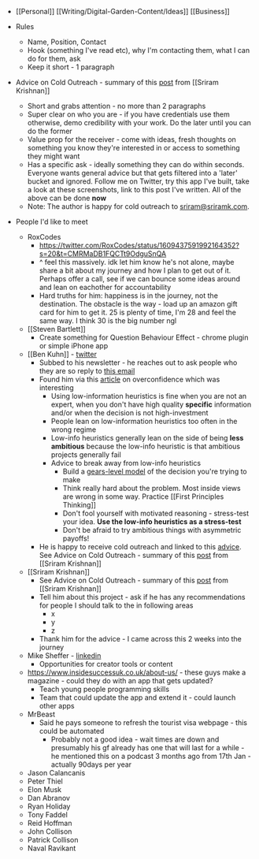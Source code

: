 - [[Personal]] [[Writing/Digital-Garden-Content/Ideas]] [[Business]]


- Rules
    - Name, Position, Contact
    - Hook (something I've read etc), why I'm contacting them, what I can do for them, ask
    - Keep it short - 1 paragraph
- Advice on Cold Outreach - summary of this [post](https://sriramk.com/coldemail) from [[Sriram Krishnan]]
    - Short and grabs attention - no more than 2 paragraphs
    - Super clear on who you are - if you have credentials use them otherwise, demo credibility with your work. Do the later until you can do the former
    - Value prop for the receiver - come with ideas, fresh thoughts on something you know they're interested in or access to something they might want
    - Has a specific ask - ideally something they can do within seconds. Everyone wants general advice but that gets filtered into a 'later' bucket and ignored. Follow me on Twitter, try this app I've built, take a look at these screenshots, link to this post I've written. All of the above can be done **now**
    - Note: The author is happy for cold outreach to sriram@sriramk.com.
- People I'd like to meet
    - RoxCodes
        - https://twitter.com/RoxCodes/status/1609437591992164352?s=20&t=CMRMaDB1FQCTt9OdguSnQA
        - ^ feel this massively. idk let him know he's not alone, maybe share a bit about my journey and how I plan to get out of it. Perhaps offer a call, see if we can bounce some ideas around and lean on eachother for accountability
        - Hard truths for him: happiness is in the journey, not the destination. The obstacle is the way - load up an amazon gift card for him to get it. 25 is plenty of time, I'm 28 and feel the same way. I think 30 is the big number ngl
    - [[Steven Bartlett]]
        - Create something for Question Behaviour Effect - chrome plugin or simple iPhone app
    - [[Ben Kuhn]] - [twitter](https://twitter.com/benskuhn)
        - Subbed to his newsletter - he reaches out to ask people who they are so reply to [this email](https://mail.google.com/mail/u/0/#inbox/FMfcgzGrcFcpPgRknsmShCxJTMzmgZTk)
        - Found him via this [article](https://www.benkuhn.net/overconfidence/) on overconfidence which was interesting
            - Using low-information heuristics is fine when you are not an expert, when you don't have high quality **specific** information and/or when the decision is not high-investment
            - People lean on low-information heuristics too often in the wrong regime
            - Low-info heuristics generally lean on the side of being __less ambitious__ because the low-info heuristic is that ambitious projects generally fail
            - Advice to break away from low-info heuristics
                - Build a [gears-level model](https://www.lesswrong.com/posts/B7P97C27rvHPz3s9B/gears-in-understanding) of the decision you're trying to make
                - Think really hard about the problem. Most inside views are wrong in some way. Practice [[First Principles Thinking]]
                - Don't fool yourself with motivated reasoning - stress-test your idea. **Use the low-info heuristics as a stress-test**
                - Don't be afraid to try ambitious things with asymmetric payoffs!
        - He is happy to receive cold outreach and linked to this [advice](https://sriramk.com/coldemail). See Advice on Cold Outreach - summary of this [post](https://sriramk.com/coldemail) from [[Sriram Krishnan]]
    - [[Sriram Krishnan]]
        - See Advice on Cold Outreach - summary of this [post](https://sriramk.com/coldemail) from [[Sriram Krishnan]]
        - Tell him about this project - ask if he has any recommendations for people I should talk to the in following areas 
            - x
            - y
            - z
        - Thank him for the advice - I came across this 2 weeks into the journey  
    - Mike Sheffer - [linkedin](https://www.linkedin.com/in/mike-sheffer-8178212b/overlay/photo/)
        - Opportunities for creator tools or content
    - https://www.insidesuccessuk.co.uk/about-us/ - these guys make a magazine - could they do with an app that gets updated?
        - Teach young people programming skills 
        - Team that could update the app and extend it - could launch other apps 
    - MrBeast 
        - Said he pays someone to refresh the tourist visa webpage - this could be automated
            - Probably not a good idea - wait times are down and presumably his gf already has one that will last for a while - he mentioned this on a podcast 3 months ago from 17th Jan - actually 90days per year
    - Jason Calancanis
    - Peter Thiel
    - Elon Musk
    - Dan Abranov
    - Ryan Holiday
    - Tony Faddel
    - Reid Hoffman
    - John Collison
    - Patrick Collison
    - Naval Ravikant
